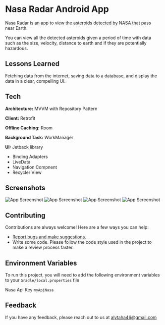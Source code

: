 
# Nasa Radar Android App

Nasa Radar is an app to view the asteroids detected by NASA that pass near Earth.

You can view all the detected asteroids given a period of time with data such as the size, velocity, distance to earth and if they are potentially hazardous.


## Lessons Learned

Fetching data from the internet, saving data to a database, and display the data in a clear, compelling UI.

## Tech

**Architecture:** MVVM with Repository Pattern

**Client:** Retrofit

**Offline Caching:** Room 

**Background Task:** WorkManager

**UI:** Jetback library

- Binding Adapters
- LiveData
- Navigation Compnent
- Recycler View

## Screenshots

![App Screenshot](https://github.com/alytaha46/NasaApp/tree/master/readme/Screenshot_1.jpg)
![App Screenshot](https://github.com/alytaha46/NasaApp/tree/master/readme/Screenshot_2.png)
![App Screenshot](https://github.com/alytaha46/NasaApp/tree/master/readme/Screenshot_3.png)
![App Screenshot](https://github.com/alytaha46/NasaApp/tree/master/readme/Screenshot_4.png)


## Contributing

Contributions are always welcome! Here are a few ways you can help:
- [Report bugs and make suggestions.](https://github.com/alytaha46/NasaApp/issues)
- Write some code. Please follow the code style used in the project to make a review process faster.

## Environment Variables

To run this project, you will need to add the following environment variables to your `Gradle/local.properties` file

Nasa Api Key `myApiNasa`


## Feedback

If you have any feedback, please reach out to us at alytaha46@gmail.com

